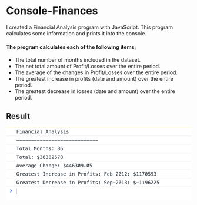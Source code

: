 # Console-Finances
I created a Financial Analysis program with JavaScript. This program calculates some information and prints it into the console.

#### The program calculates each of the following items;

- The total number of months included in the dataset.
- The net total amount of Profit/Losses over the entire period.
- The average of the changes in Profit/Losses over the entire period.
- The greatest increase in profits (date and amount) over the entire period.
- The greatest decrease in losses (date and amount) over the entire period.

## Result

![RPS-Example-Picture](./ScreenShot/Screenshot.png)